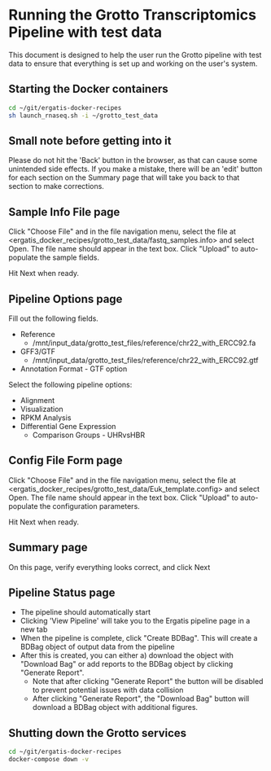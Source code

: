 # Running the Grotto Transcriptomics Pipeline with test data

This document is designed to help the user run the Grotto pipeline with test data to ensure that everything is set up and working on the user's system.

## Starting the Docker containers

```bash
cd ~/git/ergatis-docker-recipes
sh launch_rnaseq.sh -i ~/grotto_test_data
```

## Small note before getting into it
Please do not hit the 'Back' button in the browser, as that can cause some unintended side effects.  If you make a mistake, there will be an 'edit' button for each section on the Summary page that will take you back to that section to make corrections.

## Sample Info File page

Click "Choose File" and in the file navigation menu, select the file at <ergatis_docker_recipes/grotto_test_data/fastq_samples.info> and select Open.  The file name should appear in the text box.  Click "Upload" to auto-populate the sample fields.

Hit Next when ready.

## Pipeline Options page
Fill out the following fields.
* Reference
  * /mnt/input_data/grotto_test_files/reference/chr22_with_ERCC92.fa
* GFF3/GTF
  * /mnt/input_data/grotto_test_files/reference/chr22_with_ERCC92.gtf
* Annotation Format - GTF option

Select the following pipeline options:
* Alignment
* Visualization
* RPKM Analysis
* Differential Gene Expression
  * Comparison Groups - UHRvsHBR

## Config File Form page
Click "Choose File" and in the file navigation menu, select the file at <ergatis_docker_recipes/grotto_test_data/Euk_template.config> and select Open.  The file name should appear in the text box.  Click "Upload" to auto-populate the configuration parameters.

Hit Next when ready.

## Summary page
On this page, verify everything looks correct, and click Next

## Pipeline Status page
* The pipeline should automatically start
* Clicking 'View Pipeline' will take you to the Ergatis pipeline page in a new tab
* When the pipeline is complete, click "Create BDBag".  This will create a BDBag object of output data from the pipeline
* After this is created, you can either a) download the object with "Download Bag" or add reports to the BDBag object by clicking "Generate Report".  
  * Note that after clicking "Generate Report" the button will be disabled to prevent potential issues with data collision
  * After clicking "Generate Report", the "Download Bag" button will download a BDBag object with additional figures.

## Shutting down the Grotto services
```bash
cd ~/git/ergatis-docker-recipes
docker-compose down -v
```